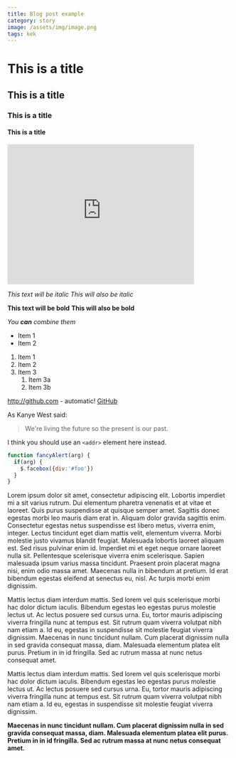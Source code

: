```yaml
---
title: Blog post example
category: story
image: /assets/img/image.png
tags: kek
---
```


# This is a title
## This is a title
### This is a title
#### This is a title

<iframe width="420" height="315" src="http://www.youtube.com/embed/dQw4w9WgXcQ" frameborder="0" allowfullscreen> </iframe>

*This text will be italic*
_This will also be italic_

**This text will be bold**
__This will also be bold__

_You **can** combine them_

* Item 1
* Item 2

1. Item 1
1. Item 2
1. Item 3
   1. Item 3a
   1. Item 3b

  http://github.com - automatic!
[GitHub](http://github.com)


As Kanye West said:

> We're living the future so
> the present is our past.

I think you should use an
`<addr>` element here instead.

```javascript
function fancyAlert(arg) {
  if(arg) {
    $.facebox({div:'#foo'})
  }
}
```

Lorem ipsum dolor sit amet, consectetur adipiscing elit. Lobortis imperdiet mi a sit varius rutrum. Dui elementum pharetra venenatis et at vitae et laoreet. Quis purus suspendisse at quisque semper amet. Sagittis donec egestas morbi leo mauris diam erat in. Aliquam dolor gravida sagittis enim. Consectetur egestas netus suspendisse est libero metus, viverra enim, integer. Lectus tincidunt eget diam mattis velit, elementum viverra. Morbi molestie justo vivamus blandit feugiat. Malesuada lobortis laoreet aliquam est. Sed risus pulvinar enim id. Imperdiet mi et eget neque ornare laoreet nulla sit. Pellentesque scelerisque viverra enim scelerisque. Sapien malesuada ipsum varius massa tincidunt. Praesent proin placerat magna nisi, enim odio massa amet. Maecenas nulla in bibendum at pretium. Id erat bibendum egestas eleifend at senectus eu, nisl. Ac turpis morbi enim dignissim.

Mattis lectus diam interdum mattis. Sed lorem vel quis scelerisque morbi hac dolor dictum iaculis. Bibendum egestas leo egestas purus molestie lectus ut. Ac lectus posuere sed cursus urna. Eu, tortor mauris adipiscing viverra fringilla nunc at tempus est. Sit rutrum quam viverra volutpat nibh nam etiam a. Id eu, egestas in suspendisse sit molestie feugiat viverra dignissim. Maecenas in nunc tincidunt nullam. Cum placerat dignissim nulla in sed gravida consequat massa, diam. Malesuada elementum platea elit purus. Pretium in in id fringilla. Sed ac rutrum massa at nunc netus consequat amet.

Mattis lectus diam interdum mattis. Sed lorem vel quis scelerisque morbi hac dolor dictum iaculis. Bibendum egestas leo egestas purus molestie lectus ut. Ac lectus posuere sed cursus urna. Eu, tortor mauris adipiscing viverra fringilla nunc at tempus est. Sit rutrum quam viverra volutpat nibh nam etiam a. Id eu, egestas in suspendisse sit molestie feugiat viverra dignissim.

**Maecenas in nunc tincidunt nullam. Cum placerat dignissim nulla in sed gravida consequat massa, diam. Malesuada elementum platea elit purus. Pretium in in id fringilla. Sed ac rutrum massa at nunc netus consequat amet.**
